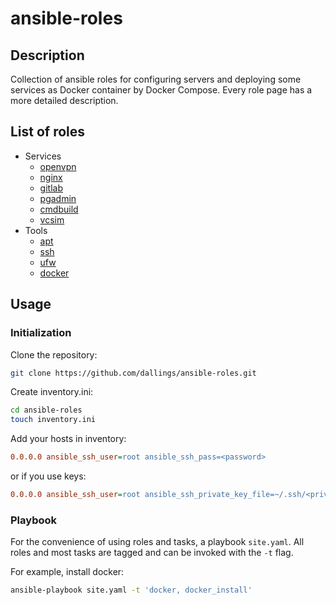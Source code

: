 # ansible-roles

## Description

Collection of ansible roles for configuring servers and deploying some services as Docker container by Docker Compose. Every role page has a more detailed description.

## List of roles

- Services
    - [openvpn](/roles/openvpn/)
    - [nginx](/roles/nginx/)
    - [gitlab](/roles/gitlab/)
    - [pgadmin](/roles/pgadmin/)
    - [cmdbuild](/roles/cmdbuild)
    - [vcsim](/roles/cmdbuild)
- Tools
    - [apt](/roles/apt/)
    - [ssh](/roles/ssh/)
    - [ufw](/roles/ufw)
    - [docker](/roles/docker/)

## Usage

### Initialization 

Clone the repository:
```bash
git clone https://github.com/dallings/ansible-roles.git
```

Create inventory.ini:
```bash
cd ansible-roles
touch inventory.ini
```

Add your hosts in inventory:
```ini
0.0.0.0 ansible_ssh_user=root ansible_ssh_pass=<password>
```

or if you use keys:

```ini
0.0.0.0 ansible_ssh_user=root ansible_ssh_private_key_file=~/.ssh/<private key>
```

### Playbook

For the convenience of using roles and tasks, a playbook ```site.yaml```. All roles and most tasks are tagged and can be invoked with the ```-t``` flag.

For example, install docker:
```bash
ansible-playbook site.yaml -t 'docker, docker_install'
```